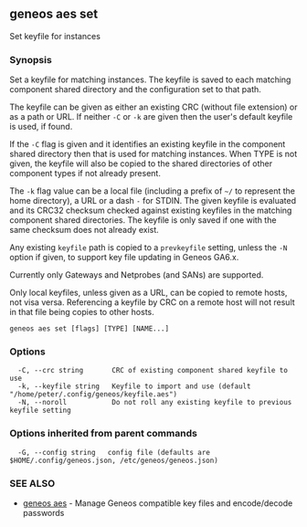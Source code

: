 ## geneos aes set

Set keyfile for instances

### Synopsis


Set a keyfile for matching instances. The keyfile is saved to each
matching component shared directory and the configuration set to
that path.

The keyfile can be given as either an existing CRC (without file
extension) or as a path or URL. If neither `-C` or `-k` are given
then the user's default keyfile is used, if found.

If the `-C` flag is given and it identifies an existing keyfile in
the component shared directory then that is used for matching
instances. When TYPE is not given, the keyfile will also be copied to
the shared directories of other component types if not already
present.

The `-k` flag value can be a local file (including a prefix of `~/`
to represent the home directory), a URL or a dash `-` for STDIN. The
given keyfile is evaluated and its CRC32 checksum checked against
existing keyfiles in the matching component shared directories. The
keyfile is only saved if one with the same checksum does not already
exist. 

Any existing `keyfile` path is copied to a `prevkeyfile` setting,
unless the `-N` option if given, to support key file updating in
Geneos GA6.x.

Currently only Gateways and Netprobes (and SANs) are supported.

Only local keyfiles, unless given as a URL, can be copied to remote
hosts, not visa versa. Referencing a keyfile by CRC on a remote host
will not result in that file being copies to other hosts.


```
geneos aes set [flags] [TYPE] [NAME...]
```

### Options

```
  -C, --crc string       CRC of existing component shared keyfile to use
  -k, --keyfile string   Keyfile to import and use (default "/home/peter/.config/geneos/keyfile.aes")
  -N, --noroll           Do not roll any existing keyfile to previous keyfile setting
```

### Options inherited from parent commands

```
  -G, --config string   config file (defaults are $HOME/.config/geneos.json, /etc/geneos/geneos.json)
```

### SEE ALSO

* [geneos aes](geneos_aes.md)	 - Manage Geneos compatible key files and encode/decode passwords

